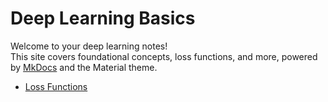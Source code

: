 # Deep Learning Basics

Welcome to your deep learning notes!  
This site covers foundational concepts, loss functions, and more, powered by [MkDocs](https://www.mkdocs.org/) and the Material theme.

- [Loss Functions](loss_functions.md)
